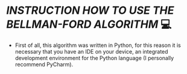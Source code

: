 # _INSTRUCTION HOW TO USE THE BELLMAN-FORD ALGORITHM_ 💻

- First of all, this algorithm was written in Python, for this reason it is necessary that you have an IDE on your device, an integrated development environment for the Python language (I personally recommend PyCharm).

